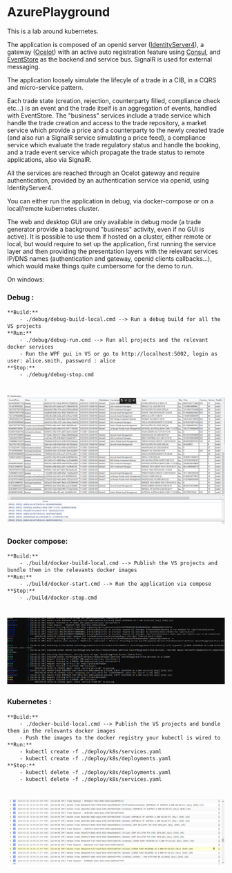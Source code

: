 # AzurePlayground

This is a lab around kubernetes.

The application is composed of an openid server ([IdentityServer4](https://github.com/IdentityServer/IdentityServer4)), a gateway ([Ocelot](https://github.com/ThreeMammals/Ocelot)) with an active auto registration feature using [Consul](https://github.com/hashicorp/consul), and [EventStore](https://github.com/EventStore/EventStore) as the backend and service bus. SignalR is used for external messaging.

The application loosely simulate the lifecyle of a trade in a CIB, in a CQRS and micro-service pattern.

Each trade state (creation, rejection, counterparty filled, compliance check etc...) is an event and the trade itself is an aggregation of events, handled with EventStore. The "business" services include a trade service which handle the trade creation and access to the trade repository, a market service which provide a price and a counterparty to the newly created trade (and also run a SignalR service simulating a price feed), a compliance service which evaluate the trade regulatory status and handle the booking, and a trade event service which propagate the trade status to remote applications, also via SignalR.

All the services are reached through an Ocelot gateway and require authentication, provided by an authentication service via openid, using IdentityServer4.

You can either run the application in debug, via docker-compose or on a local/remote kubernetes cluster.

The web and desktop GUI are only available in debug mode (a trade generator provide a background "business" activity, even if no GUI is active). It is possible to use them if hosted on a cluster, either remote or local, but would require to set up the application, first running the service layer and then providing the presentation layers with the relevant services IP/DNS names (authentication and gateway, openid clients callbacks...), which would make things quite cumbersome for the demo to run.

On windows:

### Debug :

	**Build:**
		- ./debug/debug-build-local.cmd --> Run a debug build for all the VS projects
	**Run:**
		- ./debug/debug-run.cmd --> Run all projects and the relevant docker services
		- Run the WPF gui in VS or go to http://localhost:5002, login as user: alice.smith, password : alice
	**Stop:**
		- ./debug/debug-stop.cmd


# ![Alt text](doc/wpf.png "WPF app")


### Docker compose:
	
	**Build:**
		- ./build/docker-build-local.cmd --> Publish the VS projects and bundle them in the relevants docker images  
	**Run:**
		- ./build/docker-start.cmd --> Run the application via compose
	**Stop:**
		- ./build/docker-stop.cmd


# ![Alt text](doc/compose.png "Compose console")


### Kubernetes :
	
	**Build:**
		- ./docker-build-local.cmd --> Publish the VS projects and bundle them in the relevants docker images
		- Push the images to the docker registry your kubectl is wired to
	**Run:**
		- kubectl create -f ./deploy/k8s/services.yaml
		- kubectl create -f ./deploy/k8s/deployments.yaml
	**Stop:**
		- kubectl delete -f ./deploy/k8s/deployments.yaml
		- kubectl delete -f ./deploy/k8s/services.yaml


# ![Alt text](doc/gke.png "GKE log viewer")



